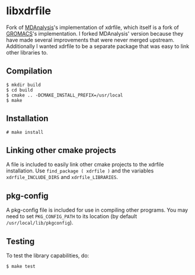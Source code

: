 # libxdrfile

Fork of [MDAnalysis](https://github.com/MDAnalysis/mdanalysis)'s implementation of
xdrfile, which itself is a fork of [GROMACS](https://www.gromacs.org)'s
implementation. I forked MDAnalysis' version because they have made several
improvements that were never merged upstream. Additionally I wanted xdrfile to
be a separate package that was easy to link other libraries to.

## Compilation

    $ mkdir build
    $ cd build
    $ cmake .. -DCMAKE_INSTALL_PREFIX=/usr/local
    $ make

## Installation

    # make install


## Linking other cmake projects

A file is included to easily link other cmake projects to the xdrfile
installation. Use `find_package ( xdrfile )` and the variables
`xdrfile_INCLUDE_DIRS` and `xdrfile_LIBRARIES`.

## pkg-config

A pkg-config file is included for use in compiling other programs. You may need
to set `PKG_CONFIG_PATH` to its location (by default `/usr/local/lib/pkgconfig`).

## Testing

To test the library capabilities, do:

    $ make test
